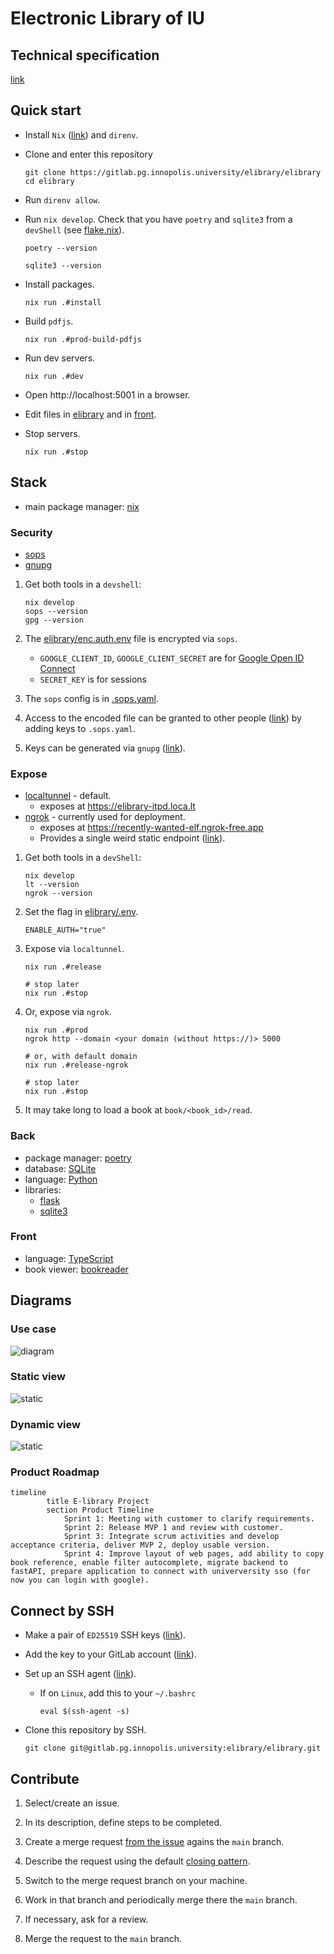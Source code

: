 # Electronic Library of IU

## Technical specification

[link](https://disk.yandex.ru/i/LyUBcA0CbtMhzA)

## Quick start

- Install `Nix` ([link](https://github.com/deemp/flakes/blob/main/README/InstallNix.md#install-nix)) and `direnv`.

- Clone and enter this repository

  ```console
  git clone https://gitlab.pg.innopolis.university/elibrary/elibrary
  cd elibrary
  ```

- Run `direnv allow`.

- Run `nix develop`. Check that you have `poetry` and `sqlite3` from a `devShell` (see [flake.nix](./flake.nix)).

  ```console
  poetry --version

  sqlite3 --version
  ```

- Install packages.

  ```console
  nix run .#install
  ```

- Build `pdfjs`.

  ```console
  nix run .#prod-build-pdfjs
  ```

- Run dev servers.

  ```console
  nix run .#dev
  ```

- Open http://localhost:5001 in a browser.

- Edit files in [elibrary](./elibrary/) and in [front](./front/).

- Stop servers.

  ```
  nix run .#stop
  ```

## Stack

- main package manager: [nix](https://nixos.org/manual/nix/unstable/introduction)

### Security

- [sops](https://github.com/getsops/sops)
- [gnupg](https://www.gnupg.org/index.html)

1. Get both tools in a `devshell`:

   ```console
   nix develop
   sops --version
   gpg --version
   ```

1. The [elibrary/enc.auth.env](elibrary/enc.auth.env) file is encrypted via `sops`.

   - `GOOGLE_CLIENT_ID`, `GOOGLE_CLIENT_SECRET` are for [Google Open ID Connect](https://developers.google.com/identity/openid-connect/openid-connect)
   - `SECRET_KEY` is for sessions

1. The `sops` config is in [.sops.yaml](.sops.yaml).
1. Access to the encoded file can be granted to other people ([link](https://dev.to/stack-labs/manage-your-secrets-in-git-with-sops-common-operations-118g)) by adding keys to `.sops.yaml`.
1. Keys can be generated via `gnupg` ([link](https://blog.gitguardian.com/a-comprehensive-guide-to-sops/#2-sops-with-pgp-keys)).

### Expose

- [localtunnel](https://github.com/localtunnel/localtunnel) - default.
  - exposes at https://elibrary-itpd.loca.lt
- [ngrok](https://ngrok.com/) - currently used for deployment.
  - exposes at https://recently-wanted-elf.ngrok-free.app
  - Provides a single weird static endpoint ([link](https://ngrok.com/blog-post/free-static-domains-ngrok-users)).

1. Get both tools in a `devShell`:

   ```console
   nix develop
   lt --version
   ngrok --version
   ```

1. Set the flag in [elibrary/.env](./elibrary/.env).

   ```console
   ENABLE_AUTH="true"
   ```

1. Expose via `localtunnel`.

   ```console
   nix run .#release

   # stop later
   nix run .#stop
   ```

1. Or, expose via `ngrok`.

   ```console
   nix run .#prod
   ngrok http --domain <your domain (without https://)> 5000

   # or, with default domain
   nix run .#release-ngrok

   # stop later
   nix run .#stop
   ```

1. It may take long to load a book at `book/<book_id>/read`.

### Back

- package manager: [poetry](https://python-poetry.org/docs/)
- database: [SQLite](https://www.sqlite.org/index.html)
- language: [Python](https://www.python.org/)
- libraries:
  - [flask](https://flask.palletsprojects.com/en/3.0.x/)
  - [sqlite3](https://docs.python.org/3/library/sqlite3.html)

### Front

- language: [TypeScript](https://www.typescriptlang.org/)
- book viewer: [bookreader](https://github.com/internetarchive/bookreader)

## Diagrams

### Use case

![diagram](./diagrams/use_case.png)

### Static view

![static](./diagrams/static.png)

### Dynamic view

![static](./diagrams/dynamic.png)

### Product Roadmap

```mermaid
timeline
        title E-library Project
        section Product Timeline
            Sprint 1: Meeting with customer to clarify requirements.
            Sprint 2: Release MVP 1 and review with customer.
            Sprint 3: Integrate scrum activities and develop acceptance criteria, deliver MVP 2, deploy usable version.
            Sprint 4: Improve layout of web pages, add ability to copy book reference, enable filter autocomplete, migrate backend to fastAPI, prepare application to connect with univerversity sso (for now you can login with google).
```

## Connect by SSH

- Make a pair of `ED25519` SSH keys ([link](https://docs.gitlab.com/ee/user/ssh.html#generate-an-ssh-key-pair)).

- Add the key to your GitLab account ([link](https://docs.gitlab.com/ee/user/ssh.html#add-an-ssh-key-to-your-gitlab-account)).

- Set up an SSH agent ([link](https://docs.gitlab.com/ee/user/ssh.html#configure-ssh-to-point-to-a-different-directory)).

  - If on `Linux`, add this to your `~/.bashrc`

    ```console
    eval $(ssh-agent -s)
    ```

- Clone this repository by SSH.

  ```console
  git clone git@gitlab.pg.innopolis.university:elibrary/elibrary.git
  ```

## Contribute

1. Select/create an issue.

1. In its description, define steps to be completed.

1. Create a merge request [from the issue](https://docs.gitlab.com/ee/user/project/merge_requests/creating_merge_requests.html#from-an-issue) agains the `main` branch.

1. Describe the request using the default [closing pattern](https://docs.gitlab.com/ee/user/project/issues/managing_issues.html#closing-issues-automatically).

1. Switch to the merge request branch on your machine.

1. Work in that branch and periodically merge there the `main` branch.

1. If necessary, ask for a review.

1. Merge the request to the `main` branch.

<!-- ## Legacy sections below

## Getting started

To make it easy for you to get started with GitLab, here's a list of recommended next steps.

Already a pro? Just edit this README.md and make it your own. Want to make it easy? [Use the template at the bottom](#editing-this-readme)!

## Add your files

- [ ] [Create](https://docs.gitlab.com/ee/user/project/repository/web_editor.html#create-a-file) or [upload](https://docs.gitlab.com/ee/user/project/repository/web_editor.html#upload-a-file) files
- [ ] [Add files using the command line](https://docs.gitlab.com/ee/gitlab-basics/add-file.html#add-a-file-using-the-command-line) or push an existing Git repository with the following command:

```
cd existing_repo
git remote add origin https://gitlab.pg.innopolis.university/elibrary/demo.git
git branch -M main
git push -uf origin main
```

## Integrate with your tools

- [ ] [Set up project integrations](https://gitlab.pg.innopolis.university/elibrary/demo/-/settings/integrations)

## Collaborate with your team

- [ ] [Invite team members and collaborators](https://docs.gitlab.com/ee/user/project/members/)
- [ ] [Create a new merge request](https://docs.gitlab.com/ee/user/project/merge_requests/creating_merge_requests.html)
- [ ] [Automatically close issues from merge requests](https://docs.gitlab.com/ee/user/project/issues/managing_issues.html#closing-issues-automatically)
- [ ] [Enable merge request approvals](https://docs.gitlab.com/ee/user/project/merge_requests/approvals/)
- [ ] [Automatically merge when pipeline succeeds](https://docs.gitlab.com/ee/user/project/merge_requests/merge_when_pipeline_succeeds.html)

## Test and Deploy

Use the built-in continuous integration in GitLab.

- [ ] [Get started with GitLab CI/CD](https://docs.gitlab.com/ee/ci/quick_start/index.html)
- [ ] [Analyze your code for known vulnerabilities with Static Application Security Testing(SAST)](https://docs.gitlab.com/ee/user/application_security/sast/)
- [ ] [Deploy to Kubernetes, Amazon EC2, or Amazon ECS using Auto Deploy](https://docs.gitlab.com/ee/topics/autodevops/requirements.html)
- [ ] [Use pull-based deployments for improved Kubernetes management](https://docs.gitlab.com/ee/user/clusters/agent/)
- [ ] [Set up protected environments](https://docs.gitlab.com/ee/ci/environments/protected_environments.html)

***

# Editing this README

When you're ready to make this README your own, just edit this file and use the handy template below (or feel free to structure it however you want - this is just a starting point!). Thank you to [makeareadme.com](https://www.makeareadme.com/) for this template.

## Suggestions for a good README

Every project is different, so consider which of these sections apply to yours. The sections used in the template are suggestions for most open source projects. Also keep in mind that while a README can be too long and detailed, too long is better than too short. If you think your README is too long, consider utilizing another form of documentation rather than cutting out information.

## Name

Choose a self-explaining name for your project.

## Description

Let people know what your project can do specifically. Provide context and add a link to any reference visitors might be unfamiliar with. A list of Features or a Background subsection can also be added here. If there are alternatives to your project, this is a good place to list differentiating factors.

## Badges

On some READMEs, you may see small images that convey metadata, such as whether or not all the tests are passing for the project. You can use Shields to add some to your README. Many services also have instructions for adding a badge.

## Visuals

Depending on what you are making, it can be a good idea to include screenshots or even a video (you'll frequently see GIFs rather than actual videos). Tools like ttygif can help, but check out Asciinema for a more sophisticated method.

## Installation

Within a particular ecosystem, there may be a common way of installing things, such as using Yarn, NuGet, or Homebrew. However, consider the possibility that whoever is reading your README is a novice and would like more guidance. Listing specific steps helps remove ambiguity and gets people to using your project as quickly as possible. If it only runs in a specific context like a particular programming language version or operating system or has dependencies that have to be installed manually, also add a Requirements subsection.

## Usage

Use examples liberally, and show the expected output if you can. It's helpful to have inline the smallest example of usage that you can demonstrate, while providing links to more sophisticated examples if they are too long to reasonably include in the README.

## Support

Tell people where they can go to for help. It can be any combination of an issue tracker, a chat room, an email address, etc.

## Roadmap

If you have ideas for releases in the future, it is a good idea to list them in the README.

## Contributing

State if you are open to contributions and what your requirements are for accepting them.

For people who want to make changes to your project, it's helpful to have some documentation on how to get started. Perhaps there is a script that they should run or some environment variables that they need to set. Make these steps explicit. These instructions could also be useful to your future self.

You can also document commands to lint the code or run tests. These steps help to ensure high code quality and reduce the likelihood that the changes inadvertently break something. Having instructions for running tests is especially helpful if it requires external setup, such as starting a Selenium server for testing in a browser.

## Authors and acknowledgment

Show your appreciation to those who have contributed to the project.

## License

For open source projects, say how it is licensed.

## Project status

If you have run out of energy or time for your project, put a note at the top of the README saying that development has slowed down or stopped completely. Someone may choose to fork your project or volunteer to step in as a maintainer or owner, allowing your project to keep going. You can also make an explicit request for maintainers. -->
